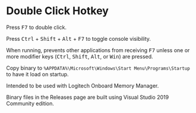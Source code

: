 # Double Click Hotkey

Press <kbd>F7</kbd> to double click.

Press <kbd>Ctrl</kbd> + <kbd>Shift</kbd> + <kbd>Alt</kbd> + <kbd>F7</kbd> to
toggle console visibility.

When running, prevents other applications from receiving <kbd>F7</kbd> unless
one or more modifier keys (<kbd>Ctrl</kbd>, <kbd>Shift</kbd>, <kbd>Alt</kbd>,
or <kbd>Win</kbd>) are pressed.

Copy binary to `%APPDATA%\Microsoft\Windows\Start Menu\Programs\Startup` to
have it load on startup.

Intended to be used with Logitech Onboard Memory Manager.

Binary files in the Releases page are built using Visual Studio 2019 Community
edition.
